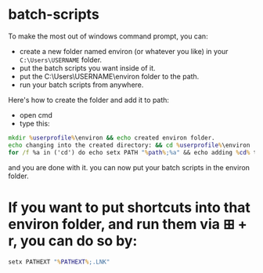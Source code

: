 # batch-scripts

To make the most out of windows command prompt, you can:
- create a new folder named environ (or whatever you like) in your `C:\Users\USERNAME` folder.
- put the batch scripts you want inside of it.
- put the C:\Users\USERNAME\environ folder to the path.
- run your batch scripts from anywhere.

Here's how to create the folder and add it to path:
- open cmd
- type this:

```bat
mkdir %userprofile%\environ && echo created environ folder.
echo changing into the created directory: && cd %userprofile%\environ
for /f %a in ('cd') do echo setx PATH "%path%;%a" && echo adding %cd% to path.
```

and you are done with it. you can now put your batch scripts in the environ folder.

# If you want to put shortcuts into that environ folder, and run them via ⊞ + r, you can do so by:
```bat
setx PATHEXT "%PATHEXT%;.LNK"
```
